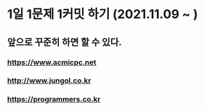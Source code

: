 # 1일 1문제 1커밋 하기 (2021.11.09 ~ )
## 앞으로 꾸준히 하면 할 수 있다. 

### https://www.acmicpc.net
### http://www.jungol.co.kr
### https://programmers.co.kr 
